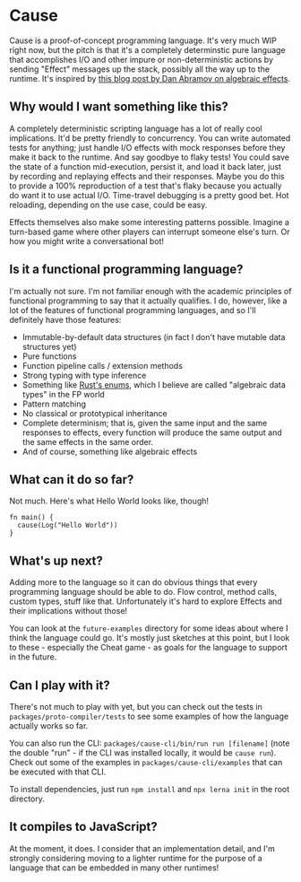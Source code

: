 # Cause

Cause is a proof-of-concept programming language. It's very much WIP right now, but the pitch is that it's a completely determinstic pure language that accomplishes I/O and other impure or non-deterministic actions by sending "Effect" messages up the stack, possibly all the way up to the runtime. It's inspired by [this blog post by Dan Abramov on algebraic effects](https://overreacted.io/algebraic-effects-for-the-rest-of-us/).

## Why would I want something like this?

A completely deterministic scripting language has a lot of really cool implications. It'd be pretty friendly to concurrency. You can write automated tests for anything; just handle I/O effects with mock responses before they make it back to the runtime. And say goodbye to flaky tests! You could save the state of a function mid-execution, persist it, and load it back later, just by recording and replaying effects and their responses. Maybe you do this to provide a 100% reproduction of a test that's flaky because you actually do want it to use actual I/O. Time-travel debugging is a pretty good bet. Hot reloading, depending on the use case, could be easy.

Effects themselves also make some interesting patterns possible. Imagine a turn-based game where other players can interrupt someone else's turn. Or how you might write a conversational bot!

## Is it a functional programming language?

I'm actually not sure. I'm not familiar enough with the academic principles of functional programming to say that it actually qualifies. I do, however, like a lot of the features of functional programming languages, and so I'll definitely have those features:

* Immutable-by-default data structures (in fact I don't have mutable data structures yet)
* Pure functions
* Function pipeline calls / extension methods
* Strong typing with type inference
* Something like [Rust's enums](https://doc.rust-lang.org/book/ch06-01-defining-an-enum.html), which I believe are called "algebraic data types" in the FP world
* Pattern matching
* No classical or prototypical inheritance
* Complete determinism; that is, given the same input and the same responses to effects, every function will produce the same output and the same effects in the same order.
* And of course, something like algebraic effects

## What can it do so far?

Not much. Here's what Hello World looks like, though!

```
fn main() {
  cause(Log("Hello World"))
}
```

## What's up next?

Adding more to the language so it can do obvious things that every programming language should be able to do. Flow control, method calls, custom types, stuff like that. Unfortunately it's hard to explore Effects and their implications without those!

You can look at the `future-examples` directory for some ideas about where I think the language could go. It's mostly just sketches at this point, but I look to these - especially the Cheat game - as goals for the language to support in the future.

## Can I play with it?

There's not much to play with yet, but you can check out the tests in `packages/proto-compiler/tests` to see some examples of how the language actually works so far.

You can also run the CLI: `packages/cause-cli/bin/run run [filename]` (note the double "run" - if the CLI was installed locally, it would be `cause run`). Check out some of the examples in `packages/cause-cli/examples` that can be executed with that CLI.

To install dependencies, just run `npm install` and `npx lerna init` in the root directory.

## It compiles to JavaScript?

At the moment, it does. I consider that an implementation detail, and I'm strongly considering moving to a lighter runtime for the purpose of a language that can be embedded in many other runtimes!